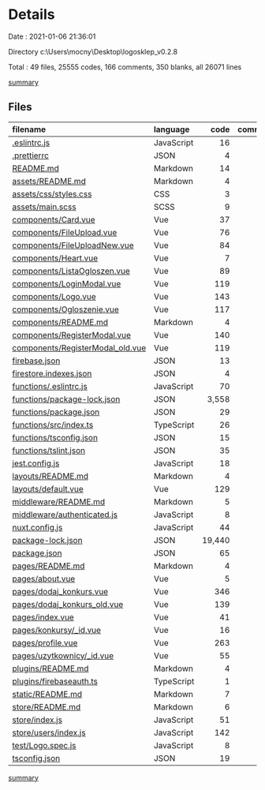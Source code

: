 # Details

Date : 2021-01-06 21:36:01

Directory c:\Users\mocny\Desktop\logosklep_v0.2.8

Total : 49 files,  25555 codes, 166 comments, 350 blanks, all 26071 lines

[summary](results.md)

## Files
| filename | language | code | comment | blank | total |
| :--- | :--- | ---: | ---: | ---: | ---: |
| [.eslintrc.js](/.eslintrc.js) | JavaScript | 16 | 1 | 1 | 18 |
| [.prettierrc](/.prettierrc) | JSON | 4 | 0 | 1 | 5 |
| [README.md](/README.md) | Markdown | 14 | 0 | 12 | 26 |
| [assets/README.md](/assets/README.md) | Markdown | 4 | 0 | 4 | 8 |
| [assets/css/styles.css](/assets/css/styles.css) | CSS | 3 | 0 | 0 | 3 |
| [assets/main.scss](/assets/main.scss) | SCSS | 9 | 5 | 5 | 19 |
| [components/Card.vue](/components/Card.vue) | Vue | 37 | 0 | 2 | 39 |
| [components/FileUpload.vue](/components/FileUpload.vue) | Vue | 76 | 2 | 9 | 87 |
| [components/FileUploadNew.vue](/components/FileUploadNew.vue) | Vue | 84 | 2 | 13 | 99 |
| [components/Heart.vue](/components/Heart.vue) | Vue | 7 | 0 | 2 | 9 |
| [components/ListaOgloszen.vue](/components/ListaOgloszen.vue) | Vue | 89 | 9 | 12 | 110 |
| [components/LoginModal.vue](/components/LoginModal.vue) | Vue | 119 | 0 | 10 | 129 |
| [components/Logo.vue](/components/Logo.vue) | Vue | 143 | 0 | 6 | 149 |
| [components/Ogloszenie.vue](/components/Ogloszenie.vue) | Vue | 117 | 7 | 9 | 133 |
| [components/README.md](/components/README.md) | Markdown | 4 | 0 | 4 | 8 |
| [components/RegisterModal.vue](/components/RegisterModal.vue) | Vue | 140 | 1 | 15 | 156 |
| [components/RegisterModal_old.vue](/components/RegisterModal_old.vue) | Vue | 119 | 0 | 11 | 130 |
| [firebase.json](/firebase.json) | JSON | 13 | 0 | 1 | 14 |
| [firestore.indexes.json](/firestore.indexes.json) | JSON | 4 | 0 | 1 | 5 |
| [functions/.eslintrc.js](/functions/.eslintrc.js) | JavaScript | 70 | 0 | 1 | 71 |
| [functions/package-lock.json](/functions/package-lock.json) | JSON | 3,558 | 0 | 1 | 3,559 |
| [functions/package.json](/functions/package.json) | JSON | 29 | 0 | 1 | 30 |
| [functions/src/index.ts](/functions/src/index.ts) | TypeScript | 26 | 7 | 13 | 46 |
| [functions/tsconfig.json](/functions/tsconfig.json) | JSON | 15 | 0 | 1 | 16 |
| [functions/tslint.json](/functions/tslint.json) | JSON | 35 | 46 | 35 | 116 |
| [jest.config.js](/jest.config.js) | JavaScript | 18 | 0 | 1 | 19 |
| [layouts/README.md](/layouts/README.md) | Markdown | 4 | 0 | 4 | 8 |
| [layouts/default.vue](/layouts/default.vue) | Vue | 129 | 0 | 18 | 147 |
| [middleware/README.md](/middleware/README.md) | Markdown | 5 | 0 | 4 | 9 |
| [middleware/authenticated.js](/middleware/authenticated.js) | JavaScript | 8 | 9 | 4 | 21 |
| [nuxt.config.js](/nuxt.config.js) | JavaScript | 44 | 13 | 11 | 68 |
| [package-lock.json](/package-lock.json) | JSON | 19,440 | 0 | 1 | 19,441 |
| [package.json](/package.json) | JSON | 65 | 0 | 1 | 66 |
| [pages/README.md](/pages/README.md) | Markdown | 4 | 0 | 3 | 7 |
| [pages/about.vue](/pages/about.vue) | Vue | 5 | 0 | 1 | 6 |
| [pages/dodaj_konkurs.vue](/pages/dodaj_konkurs.vue) | Vue | 346 | 5 | 33 | 384 |
| [pages/dodaj_konkurs_old.vue](/pages/dodaj_konkurs_old.vue) | Vue | 139 | 4 | 11 | 154 |
| [pages/index.vue](/pages/index.vue) | Vue | 41 | 0 | 8 | 49 |
| [pages/konkursy/_id.vue](/pages/konkursy/_id.vue) | Vue | 16 | 0 | 6 | 22 |
| [pages/profile.vue](/pages/profile.vue) | Vue | 263 | 1 | 16 | 280 |
| [pages/uzytkownicy/_id.vue](/pages/uzytkownicy/_id.vue) | Vue | 55 | 1 | 8 | 64 |
| [plugins/README.md](/plugins/README.md) | Markdown | 4 | 0 | 4 | 8 |
| [plugins/firebaseauth.ts](/plugins/firebaseauth.ts) | TypeScript | 1 | 27 | 1 | 29 |
| [static/README.md](/static/README.md) | Markdown | 7 | 0 | 5 | 12 |
| [store/README.md](/store/README.md) | Markdown | 6 | 0 | 5 | 11 |
| [store/index.js](/store/index.js) | JavaScript | 51 | 1 | 9 | 61 |
| [store/users/index.js](/store/users/index.js) | JavaScript | 142 | 7 | 24 | 173 |
| [test/Logo.spec.js](/test/Logo.spec.js) | JavaScript | 8 | 0 | 2 | 10 |
| [tsconfig.json](/tsconfig.json) | JSON | 19 | 18 | 0 | 37 |

[summary](results.md)